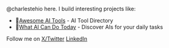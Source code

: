 @charlestehio here. I build interesting projects like:

- 🤩[Awesome AI Tools](https://awesomeaitools.com?utm_source=charlestehgit) - AI Tool Directory
- 🤔[What AI Can Do Today](https://whataicandotoday.com?utm_source=charlestehgit) - Discover AIs for your daily tasks

Follow me on [X/Twitter](https://x.com/charlestehio) [LinkedIn](https://www.linkedin.com/in/charlesteh/)
